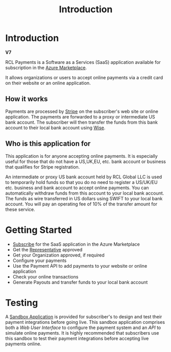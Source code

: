﻿---
title: Introduction
description: The RCL Payments application allows organizations or users to accept online payments
has_children: false
nav_order: 1
---

# Introduction
**V7**

RCL Payments is a Software as a Services (SaaS) application available for subscription in the [Azure Marketplace]().

It allows organizations or users to accept online payments via a credit card on their website or an online application.

## How it works 
Payments are processed by [Stripe](https://stripe.com/) on the subscriber's web site or online application. The payments are forwarded to a proxy or intermediate US bank account. The subscriber will then transfer the funds from this bank account to their local bank account using [Wise](https://wise.com/). 

## Who is this application for

This application is for anyone accepting online payments. It is especially useful for those that do not have a US,UK,EU, etc. bank account or business that qualifies for Stripe registration.

An intermediate or proxy US bank account held by RCL Global LLC is used to temporarily hold funds so that you do no need to register a US/UK/EU etc. business and bank account to accept online payments. You can automatically withdraw funds from this account to your local bank account. The funds as wire transferred in US dollars using SWIFT to your local bank account. You will pay an operating fee of 10% of the transfer amount for these service.


# Getting Started

- [Subscribe](https://common.docs.rclapp.com/subscription/subscription.html) for the SaaS application in the Azure Marketplace
- Get the [Representative](./representative/representative.md) approved
- Get your Organization approved, if required
- Configure your payments
- Use the Payment API to add payments to your website or online application
- Check your online transactions
- Generate Payouts and transfer funds to your local bank account

# Testing

A [Sandbox Application]() is provided for subscriber's to design and test their payment integrations before going live. This sandbox application comprises both a *Web User Interface* to configure the payment system and an *API* to simulate online payments. It is highly recommended that subscribers use this sandbox to test their payment integrations before accepting live payments online.


